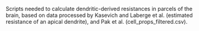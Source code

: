 Scripts needed to calculate dendritic-derived resistances in parcels of the brain, based on data processed by Kasevich and Laberge et al. (estimated resistance of an apical dendrite), and Pak et al. (cell_props_filtered.csv). 
